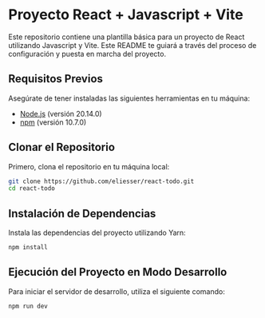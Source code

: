 # Proyecto React + Javascript + Vite

Este repositorio contiene una plantilla básica para un proyecto de React utilizando Javascript y Vite. Este README te guiará a través del proceso de configuración y puesta en marcha del proyecto.

## Requisitos Previos

Asegúrate de tener instaladas las siguientes herramientas en tu máquina:

- [Node.js](https://nodejs.org/) (versión 20.14.0)
- [npm](https://www.npmjs.com/) (versión 10.7.0)

## Clonar el Repositorio

Primero, clona el repositorio en tu máquina local:

```bash
git clone https://github.com/eliesser/react-todo.git
cd react-todo
```

## Instalación de Dependencias

Instala las dependencias del proyecto utilizando Yarn:

```bash
npm install
```

## Ejecución del Proyecto en Modo Desarrollo

Para iniciar el servidor de desarrollo, utiliza el siguiente comando:

```bash
npm run dev
```
